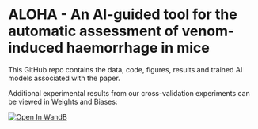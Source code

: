 # ALOHA - An AI-guided tool for the automatic assessment of venom-induced haemorrhage in mice

This GitHub repo contains the data, code, figures, results and trained AI models associated with the paper.

Additional experimental results from our cross-validation experiments can be viewed in Weights and Biases:

[![Open In WandB](https://raw.githubusercontent.com/wandb/assets/main/wandb-github-badge-28.svg)](https://wandb.ai/willap/VenomAI-Haemorrhage-UNet/reports/U-Net-Haemorrhage-Detection-Results--VmlldzoyMDkzODUy)
